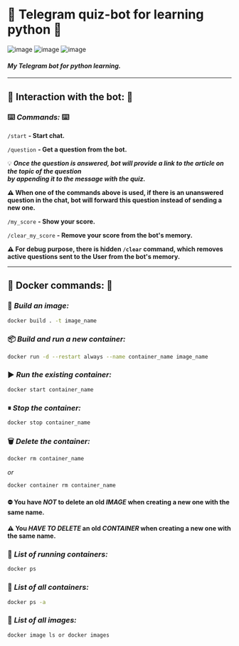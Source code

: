  # 🤖 Telegram quiz-bot for learning python 🤖

 ![image](https://img.shields.io/badge/Python-FFD43B?style=for-the-badge&logo=python&logoColor=blue)
 ![image](https://img.shields.io/badge/Telegram-2CA5E0?style=for-the-badge&logo=telegram&logoColor=white)
 ![image](https://img.shields.io/badge/Docker-2CA5E0?style=for-the-badge&logo=docker&logoColor=white)

 #### _My Telegram bot for python learning._

----

 ## 📠 Interaction with the bot: 📠

 ### ⌨️ _Commands:_ ⌨️

 `/start` __- Start chat.__
 
 `/question` __- Get a question from the bot.__
 
 💡 ___Once the question is answered, bot will provide a link to the article on the topic of the question\
 by appending it to the message with the quiz.___
 
 __⚠️ When one of the commands above is used, if there is an unanswered question in the chat, bot will forward this question instead of sending a new one.__

 `/my_score` __- Show your score.__
 
 `/clear_my_score` __- Remove your score from the bot's memory.__

 __⚠️ For debug purpose, there is hidden `/clear` command,️ which removes active questions sent to the User 
 from the bot's memory.__

----

 ## 🚢 Docker commands: 🚢

 ### 📝 _Build an image:_

 ```bash
 docker build . -t image_name
 ```

 ### 📦 _Build and run a new container:_

 ```bash
 docker run -d --restart always --name container_name image_name
 ```

 ### ▶️ _Run the existing container:_

 ```bash
 docker start container_name
 ```

 ### ⏸ _Stop the container:_

 ```bash
 docker stop container_name
 ```

 ### 🗑  _Delete the container:_

 ```bash
 docker rm container_name
 ```

 _or_

 ```bash
 docker container rm container_name
 ```

 #### ⛔️ You have _NOT_ to delete an old _IMAGE_ when creating a new one with the same name.

 #### ⚠️ You _HAVE TO DELETE_ an old _CONTAINER_ when creating a new one with the same name.

 ### 🛂 _List of running containers:_

 ```bash
 docker ps
 ```

 ### 🛅 _List of all containers:_

 ```bash
 docker ps -a
 ```

 ### 🛃 _List of all images:_

 ```bash
 docker image ls or docker images
 ```
